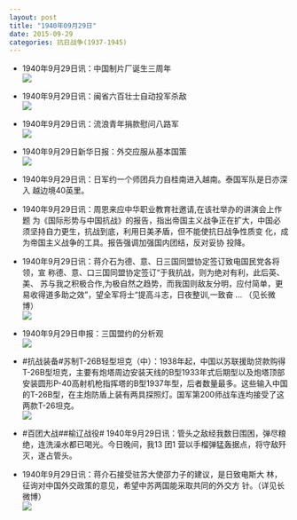 ```yaml
---
layout: post
title: "1940年09月29日"
date: 2015-09-29
categories: 抗日战争(1937-1945)
---
```


<meta name="referrer" content="no-referrer" />

- 1940年9月29日讯：中国制片厂诞生三周年 <br/><img src="https://ww3.sinaimg.cn/large/aca367d8jw1ewjqbgjpydj205f0a0dgj.jpg" />

- 1940年9月29日讯：闽省六百壮士自动投军杀敌 <br/><img src="https://ww2.sinaimg.cn/large/aca367d8jw1ewjolk52tkj20a30am0tn.jpg" />

- 1940年9月29日讯：流浪青年捐款慰问八路军 <br/><img src="https://ww2.sinaimg.cn/large/aca367d8jw1ewjmuh8851j20ho0bsabs.jpg" />

- 1940年9月29日新华日报：外交应服从基本国策 <br/><img src="https://ww1.sinaimg.cn/large/aca367d8jw1ewjl40ikqfj21210idagv.jpg" />

- 1940年9月29日讯：日军约一个师团兵力自桂南进入越南。泰国军队是日亦深入 越边境40英里。 

- 1940年9月29日讯：周恩来应中华职业教育社邀请,在该社举办的讲演会上作题 为《国际形势与中国抗战》的报告，指出帝国主义战争正在扩大，中国必  须坚持自力更生，抗战到底，利用日美矛盾，但不能使抗日战争性质变 化，成为帝国主义战争的工具。报告强调加强国内团结，反对妥协 投降。  

- 1940年9月29日讯：蒋介石为德、意、日三国同盟协定签订致电国民党各将领，宣 称德、意、口三国同盟协定签订“于我抗战，则为绝对有利，此后英、美、 苏与我之积极合作,为极自然之趋势，而我国则敌友分明，应付简单，更 易收得道多助之效”，望全军将士“提高斗志，日夜整训,一致奋 ... （见长微博） <br/><img src="https://ww1.sinaimg.cn/large/aca367d8jw1ewj531fiqfj20c8090jsi.jpg" />

- 1940年9月29日申报：三国盟约的分析观 <br/><img src="https://ww1.sinaimg.cn/large/aca367d8jw1ewj3s679srj20vi0ylnm5.jpg" />

- #抗战装备#苏制T-26B轻型坦克（中）：1938年起，中国以苏联援助贷款购得T-26B型坦克，主要有炮塔周边安装天线的B型1933年式后期型以及炮塔顶部安装圆形P-40高射机枪指挥塔的B型1937年型，后者数量最多。这些输入中国的T-26B型，在主炮防盾上装有两具探照灯。国军第200师战车连均接受了这两款T-26坦克。 <br/><img src="https://ww1.sinaimg.cn/large/aca367d8jw1ewj3cmmksfj209v0j0jue.jpg" />

- #百团大战##榆辽战役# 1940年9月29日讯：管头之敌经我数日围困，弹尽粮绝，连洗澡水都已喝光。今日晚间，我13 团1 营以手榴弹猛轰据点，将守敌歼灭，遂占管头。 

- 1940年9月29日讯：蒋介石接受驻苏大使邵力子的建议，是日致电斯大 林，征询对中国外交政策的意见，希望中苏两国能采取共同的外交方 针。（详见长微博） <br/><img src="https://ww3.sinaimg.cn/large/aca367d8jw1ewiy5fwvcxj20c80ay0u5.jpg" />

